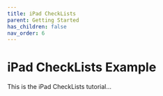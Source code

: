 ```yaml
---
title: iPad CheckLists
parent: Getting Started
has_children: false
nav_order: 6
---
```


# iPad CheckLists Example

This is the iPad CheckLists tutorial...


